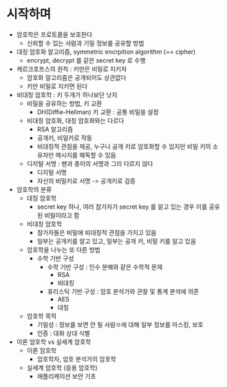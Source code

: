 # 시작하며
- 암호학은 프로토콜을 보호한다
  - 신뢰할 수 있는 사람과 기밀 정보를 공유할 방법
- 대칭 암호화 알고리즘, symmetric encrpition algorithm (== cipher)
  - encrypt, decrypt 를 같은 secret key 로 수행
- 케르크호프스의 원칙 : 키만은 비밀로 지키자
  - 암호화 알고리즘은 공개되어도 상관없다
  - 키만 비밀로 지키면 된다
- 비대칭 암호학 : 키 두개가 하나보단 낫지
  - 비밀을 공유하는 방법, 키 교환
    - DH(Diffie-Hellman) 키 교환 : 공통 비밀을 설정
  - 비대칭 암호화, 대칭 암호화와는 다르다
    - RSA 알고리즘
    - 공개키, 비밀키로 작동
    - 비대칭적 관점을 제공, 누구나 공개 키로 암호화할 수 있지만 비밀 키의 소유자만 메시지를 해독할 수 있음
  - 디지털 서명 : 펜과 종이의 서명과 그리 다르지 않다
    - 디지털 서명
    - 자신의 비밀키로 서명 -> 공개키로 검증
- 암호학의 분류
  - 대칭 암호학
    - secret key 하나, 여러 참가자가 secret key 를 알고 있는 경우 이를 공유된 비밀이라고 함
  - 비대칭 암호학
    - 참가자들은 비밀에 비대칭적 관점을 가지고 있음
    - 일부는 공개키를 알고 있고, 일부는 공개 키, 비밀 키를 알고 있음
  - 암호학을 나누는 또 다른 방법
    - 수학 기반 구성
      - 수학 기반 구성 : 인수 분해와 같은 수학적 문제
        - RSA
        - 비대칭
      - 휴리스틱 기반 구성 : 암호 분석가와 관찰 및 통계 분석에 의존
        - AES
        - 대칭
  - 암호학 목적
    - 기밀성 : 정보를 보면 안 될 사람ㅇ에 대해 일부 정보를 마스킹, 보호
    - 인증 : 대화 상대 식별
- 이론 암호학 vs 실세계 암호학
  - 이론 암호학
    - 암호학자, 암호 분석가의 암호학
  - 실세계 암호학 (응용 암호학)
    - 애플리케이션 보안 기초